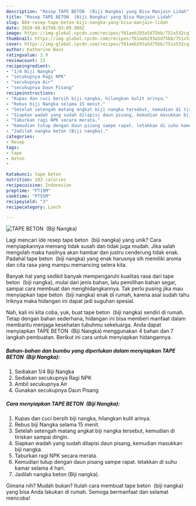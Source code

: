 ```yaml
---
description: "Resep TAPE BETON  (Biji Nangka) yang Bisa Manjain Lidah"
title: "Resep TAPE BETON  (Biji Nangka) yang Bisa Manjain Lidah"
slug: 864-resep-tape-beton-biji-nangka-yang-bisa-manjain-lidah
date: 2020-08-01T08:03:09.908Z
image: https://img-global.cpcdn.com/recipes/f61aeb293a5d75bb/751x532cq70/tape-beton-biji-nangka-foto-resep-utama.jpg
thumbnail: https://img-global.cpcdn.com/recipes/f61aeb293a5d75bb/751x532cq70/tape-beton-biji-nangka-foto-resep-utama.jpg
cover: https://img-global.cpcdn.com/recipes/f61aeb293a5d75bb/751x532cq70/tape-beton-biji-nangka-foto-resep-utama.jpg
author: Katherine Bass
ratingvalue: 3.9
reviewcount: 15
recipeingredient:
- "1/4 Biji Nangka"
- "secukupnya Ragi NPK"
- "secukupnya Air"
- "secukupnya Daun Pisang"
recipeinstructions:
- "Kupas dan cuci bersih biji nangka, hilangkan kulit arinya."
- "Rebus biji Nangka selama 15 menit."
- "Setelah setengah matang angkat biji nangka tersebut, kemudian di tiriskan sampai dingin."
- "Siapkan wadah yang sudah dilapisi daun pisang, kemudian masukkan biji nangka."
- "Taburkan ragi NPK secara merata."
- "Kemudian tutup dengan daun pisang sampe rapat. letakkan di suhu kamar selama 4 hari."
- "Jadilah nangka beton (Biji nangka)."
categories:
- Resep
tags:
- tape
- beton
- 

katakunci: tape beton  
nutrition: 283 calories
recipecuisine: Indonesian
preptime: "PT19M"
cooktime: "PT55M"
recipeyield: "3"
recipecategory: Lunch

---
```



![TAPE BETON  (Biji Nangka)](https://img-global.cpcdn.com/recipes/f61aeb293a5d75bb/751x532cq70/tape-beton-biji-nangka-foto-resep-utama.jpg)

Lagi mencari ide resep tape beton  (biji nangka) yang unik? Cara menyiapkannya memang tidak susah dan tidak juga mudah. Jika salah mengolah maka hasilnya akan hambar dan justru cenderung tidak enak. Padahal tape beton  (biji nangka) yang enak harusnya sih memiliki aroma dan cita rasa yang mampu memancing selera kita.

Banyak hal yang sedikit banyak mempengaruhi kualitas rasa dari tape beton  (biji nangka), mulai dari jenis bahan, lalu pemilihan bahan segar, sampai cara membuat dan menghidangkannya. Tak perlu pusing jika mau menyiapkan tape beton  (biji nangka) enak di rumah, karena asal sudah tahu triknya maka hidangan ini dapat jadi suguhan spesial.




Nah, kali ini kita coba, yuk, buat tape beton  (biji nangka) sendiri di rumah. Tetap dengan bahan sederhana, hidangan ini bisa memberi manfaat dalam membantu menjaga kesehatan tubuhmu sekeluarga. Anda dapat menyiapkan TAPE BETON  (Biji Nangka) menggunakan 4 bahan dan 7 langkah pembuatan. Berikut ini cara untuk menyiapkan hidangannya.

<!--inarticleads1-->

##### Bahan-bahan dan bumbu yang diperlukan dalam menyiapkan TAPE BETON  (Biji Nangka):

1. Sediakan 1/4 Biji Nangka
1. Sediakan secukupnya Ragi NPK
1. Ambil secukupnya Air
1. Gunakan secukupnya Daun Pisang




<!--inarticleads2-->

##### Cara menyiapkan TAPE BETON  (Biji Nangka):

1. Kupas dan cuci bersih biji nangka, hilangkan kulit arinya.
1. Rebus biji Nangka selama 15 menit.
1. Setelah setengah matang angkat biji nangka tersebut, kemudian di tiriskan sampai dingin.
1. Siapkan wadah yang sudah dilapisi daun pisang, kemudian masukkan biji nangka.
1. Taburkan ragi NPK secara merata.
1. Kemudian tutup dengan daun pisang sampe rapat. letakkan di suhu kamar selama 4 hari.
1. Jadilah nangka beton (Biji nangka).




Gimana nih? Mudah bukan? Itulah cara membuat tape beton  (biji nangka) yang bisa Anda lakukan di rumah. Semoga bermanfaat dan selamat mencoba!
